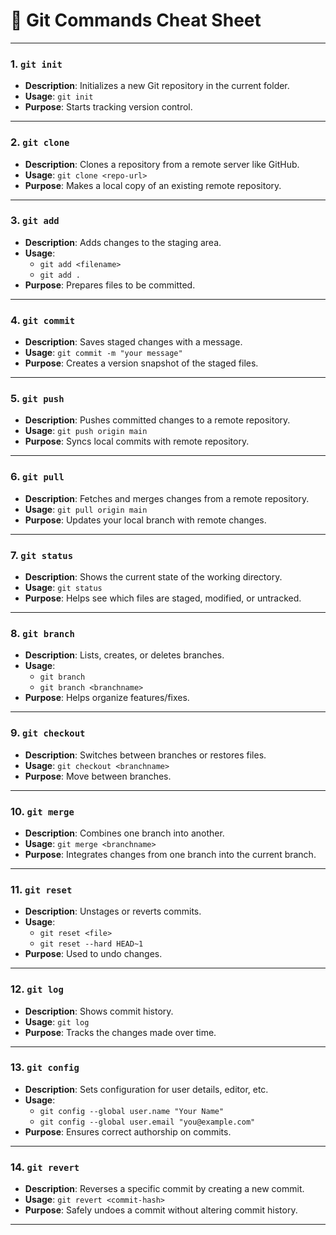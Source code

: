 # 🚀 Git Commands Cheat Sheet

---

### 1. `git init`

- **Description**: Initializes a new Git repository in the current folder.  
- **Usage**: `git init`  
- **Purpose**: Starts tracking version control.

---

### 2. `git clone`

- **Description**: Clones a repository from a remote server like GitHub.  
- **Usage**: `git clone <repo-url>`  
- **Purpose**: Makes a local copy of an existing remote repository.

---

### 3. `git add`

- **Description**: Adds changes to the staging area.  
- **Usage**:  
  - `git add <filename>`  
  - `git add .`  
- **Purpose**: Prepares files to be committed.

---

### 4. `git commit`

- **Description**: Saves staged changes with a message.  
- **Usage**: `git commit -m "your message"`  
- **Purpose**: Creates a version snapshot of the staged files.

---

### 5. `git push`

- **Description**: Pushes committed changes to a remote repository.  
- **Usage**: `git push origin main`  
- **Purpose**: Syncs local commits with remote repository.

---

### 6. `git pull`

- **Description**: Fetches and merges changes from a remote repository.  
- **Usage**: `git pull origin main`  
- **Purpose**: Updates your local branch with remote changes.

---

### 7. `git status`

- **Description**: Shows the current state of the working directory.  
- **Usage**: `git status`  
- **Purpose**: Helps see which files are staged, modified, or untracked.

---

### 8. `git branch`

- **Description**: Lists, creates, or deletes branches.  
- **Usage**:  
  - `git branch`  
  - `git branch <branchname>`  
- **Purpose**: Helps organize features/fixes.

---

### 9. `git checkout`

- **Description**: Switches between branches or restores files.  
- **Usage**: `git checkout <branchname>`  
- **Purpose**: Move between branches.

---

### 10. `git merge`

- **Description**: Combines one branch into another.  
- **Usage**: `git merge <branchname>`  
- **Purpose**: Integrates changes from one branch into the current branch.

---

### 11. `git reset`

- **Description**: Unstages or reverts commits.  
- **Usage**:  
  - `git reset <file>`  
  - `git reset --hard HEAD~1`  
- **Purpose**: Used to undo changes.

---

### 12. `git log`

- **Description**: Shows commit history.  
- **Usage**: `git log`  
- **Purpose**: Tracks the changes made over time.

---

### 13. `git config`

- **Description**: Sets configuration for user details, editor, etc.  
- **Usage**:  
  - `git config --global user.name "Your Name"`  
  - `git config --global user.email "you@example.com"`  
- **Purpose**: Ensures correct authorship on commits.

---

### 14. `git revert`

- **Description**: Reverses a specific commit by creating a new commit.  
- **Usage**: `git revert <commit-hash>`  
- **Purpose**: Safely undoes a commit without altering commit history.

---
